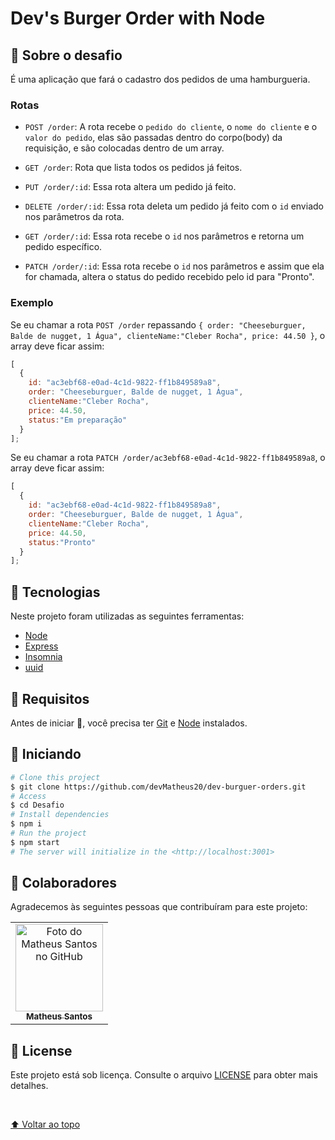# Dev's Burger Order with Node

<p id="#top">

## :rocket: Sobre o desafio

É uma aplicação que fará o cadastro dos pedidos de uma hamburgueria.

### Rotas

- `POST /order`: A rota recebe o `pedido do cliente`, o `nome do cliente` e o `valor do pedido`, elas são passadas dentro do corpo(body) da requisição, e são colocadas dentro de um array.


- `GET /order`: Rota que lista todos os pedidos já feitos.

- `PUT /order/:id`: Essa rota altera um pedido já feito.

- `DELETE /order/:id`: Essa rota deleta um pedido já feito com o `id` enviado nos parâmetros da rota.

- `GET /order/:id`: Essa rota recebe o `id` nos parâmetros e retorna um pedido específico.

- `PATCH /order/:id`: Essa rota recebe o `id` nos parâmetros e assim que ela for chamada, altera o status do pedido recebido pelo id para "Pronto".


### Exemplo

Se eu chamar a rota `POST /order` repassando `{ order: "Cheeseburguer, Balde de nugget, 1 Água", clienteName:"Cleber Rocha", price: 44.50 }`,
o array deve ficar assim:

```js
[
  {
    id: "ac3ebf68-e0ad-4c1d-9822-ff1b849589a8",
    order: "Cheeseburguer, Balde de nugget, 1 Água",
    clienteName:"Cleber Rocha", 
    price: 44.50,
    status:"Em preparação"
  }
];
```


Se eu chamar a rota `PATCH /order/ac3ebf68-e0ad-4c1d-9822-ff1b849589a8`,
o array deve ficar assim:

```js
[
  {
    id: "ac3ebf68-e0ad-4c1d-9822-ff1b849589a8",
    order: "Cheeseburguer, Balde de nugget, 1 Água",
    clienteName:"Cleber Rocha", 
    price: 44.50,
    status:"Pronto"
  }
];
```

## :rocket: Tecnologias ##

Neste projeto foram utilizadas as seguintes ferramentas:

- [Node](https://nodejs.org/en/)  
- [Express](https://expressjs.com/pt-br/)
- [Insomnia](https://insomnia.rest/products/insomnia)
- [uuid](https://www.npmjs.com/package/uuid)

## :closed_book: Requisitos ##

Antes de iniciar :checkered_flag:, você precisa ter [Git](https://git-scm.com) e [Node](https://nodejs.org/en/) instalados.

## :checkered_flag: Iniciando ##

```bash
# Clone this project
$ git clone https://github.com/devMatheus20/dev-burguer-orders.git
# Access
$ cd Desafio
# Install dependencies
$ npm i
# Run the project
$ npm start 
# The server will initialize in the <http://localhost:3001>
```

## 🤝 Colaboradores

Agradecemos às seguintes pessoas que contribuíram para este projeto:

<table>
  <tr>
    <td align="center">
      <a href="#">
        <img src="https://avatars.githubusercontent.com/u/90225074?s=400&u=3514f5f6eeb1c9f5c14ad9deb479ae8e8ec8bd6f&v=4" width="140px;" alt="Foto do Matheus Santos no GitHub"/><br>
        <sub>
          <b>Matheus Santos</b>
        </sub>
      </a>
    </td>
  </tr>
</table>

## 📝 License

Este projeto está sob licença. Consulte o arquivo [LICENSE](LICENSE.md) para obter mais detalhes.

&#xa0;

[⬆ Voltar ao topo](#top)<br>
